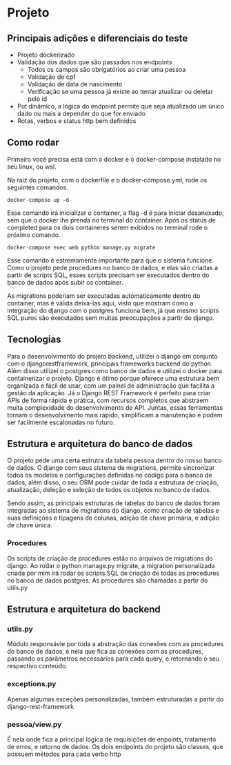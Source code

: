 # Projeto

## Principais adições e diferenciais do teste

- Projeto dockerizado
- Validação dos dados que são passados nos endpoints
    - Todos os campos são obrigatórios ao criar uma pessoa
    - Validação de cpf
    - Validação de data de nascimento
    - Verificação se uma pessoa já existe ao tentar atualizar ou deletar pelo id
- Put dinâmico, a lógica do endpoint permite que seja atualizado um único dado ou mais a depender do que for enviado
- Rotas, verbos e status http bem definidos

## Como rodar

Primeiro você precisa está com o docker e o docker-compose instalado no seu linux, ou wsl.

Na raiz do projeto, com o dockerfile e o docker-compose.yml, rode os seguintes comandos.

```docker
docker-compose up -d
```

Esse comando irá inicializar o container, a flag -d é para iniciar desanexado, sem que o docker lhe prenda no terminal do container. Após os status de completed para os dois containeres serem exibidos no terminal rode o próximo comando.

```docker
docker-compose exec web python manage.py migrate
```

Esse comando é estremamente importante para que o sistema funcione. Como o projeto pede procedures no banco de dados, e elas são criadas a partir de scripts SQL, esses scripts precisam ser executados dentro do banco de dados após subir os container.

As migrations poderiam ser executadas automaticamente dentro do container, mas é válida deixa-las aqui, visto que mostram como a integração do django com o postgres funciona bem, já que mesmo scripts SQL puros são executados sem muitas preocupações a partir do django.

## Tecnologias

Para o desenvolvimento do projeto backend, utilizei o django em conjunto com o djangorestframework, principais frameworks backend do python. Além disso utilizei o postgres como banco de dados e utilizei o docker para containerizar o projeto. Django é ótimo porque oferece uma estrutura bem organizada e fácil de usar, com um painel de administração que facilita a gestão da aplicação. Já o Django REST Framework é perfeito para criar APIs de forma rápida e prática, com recursos completos que abstraem muita complexidade do desenvolvimento de API. Juntas, essas ferramentas tornam o desenvolvimento mais rápido, simplificam a manutenção e podem ser facilmente escalonadas no futuro.

## Estrutura e arquitetura do banco de dados

O projeto pede uma certa estrutra da tabela pessoa dentro do nosso banco de dados. O django com seus sistema de migrations, permite sincronizar todos os modelos e configurações definidas no código para o banco de dados, além disso, o seu ORM pode cuidar de toda a estrutura de criação, atualização, deleção e seleção de todos os objetos no banco de dados.

Sendo assim, as principais estruturas de tabelas do banco de dados foram integradas ao sistema de migrations do django, como criação de tabelas e suas definições e tipagens de colunas, adição de chave primária, e adição de chave única.

### Procedures

Os scripts de criação de procedures estão no arquivos de migrations do django. Ao rodar o python manage.py migrate, a migration personalizada criada por mim irá rodar os scripts SQL de criação de todas as procedures no banco de dados postgres. As procedures são chamadas a partir do utils.py 

## Estrutura e arquitetura do backend

### utils.py

Módulo responsávle por toda a abstração das conexões com as procedures do banco de dados, é nela que fica as conexões com as procedures, passando os parâmetros necessários para cada query, e retornando o seu respectivo conteúdo.

### exceptions.py

Apenas algumas exceções personalizadas, também estruturadas a partir do django-rest-framework.

### pessoa/view.py

É nela onde fica a principal lógica de requisições de enpoints, tratamento de erros, e retorno de dados. Os dois endpoints do projeto são classes, que possuem métodos para cada verbo http
